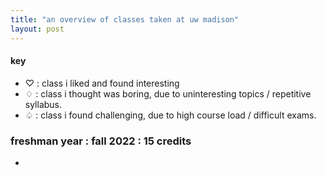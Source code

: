 ```yaml
---
title: "an overview of classes taken at uw madison"
layout: post
---
```


#### key
* ♡ : class i liked and found interesting
* ♢ : class i thought was boring, due to uninteresting topics / repetitive syllabus.
* ♤ : class i found challenging, due to high course load / difficult exams.

### freshman year : fall 2022 : 15 credits
* 
